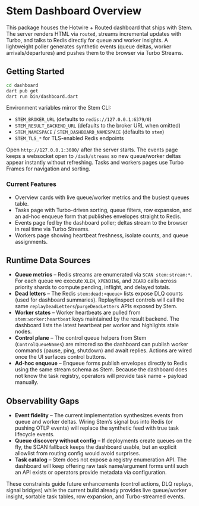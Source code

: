 # Stem Dashboard Overview

This package houses the Hotwire + Routed dashboard that ships with Stem. The
server renders HTML via `routed`, streams incremental updates with Turbo, and
talks to Redis directly for queue and worker insights. A lightweight poller
generates synthetic events (queue deltas, worker arrivals/departures) and pushes
them to the browser via Turbo Streams.

## Getting Started

```bash
cd dashboard
dart pub get
dart run bin/dashboard.dart
```

Environment variables mirror the Stem CLI:

- `STEM_BROKER_URL` (defaults to `redis://127.0.0.1:6379/0`)
- `STEM_RESULT_BACKEND_URL` (defaults to the broker URL when omitted)
- `STEM_NAMESPACE` / `STEM_DASHBOARD_NAMESPACE` (defaults to `stem`)
- `STEM_TLS_*` for TLS-enabled Redis endpoints

Open `http://127.0.0.1:3080/` after the server starts. The events page keeps a
websocket open to `/dash/streams` so new queue/worker deltas appear instantly
without refreshing. Tasks and workers pages use Turbo Frames for navigation and
sorting.

### Current Features

- Overview cards with live queue/worker metrics and the busiest queues table.
- Tasks page with Turbo-driven sorting, queue filters, row expansion, and an
  ad-hoc enqueue form that publishes envelopes straight to Redis.
- Events page fed by the dashboard poller; deltas stream to the browser in real
  time via Turbo Streams.
- Workers page showing heartbeat freshness, isolate counts, and queue
  assignments.

## Runtime Data Sources

- **Queue metrics** – Redis streams are enumerated via `SCAN
  stem:stream:*`. For each queue we execute `XLEN`, `XPENDING`, and `ZCARD`
  calls across priority shards to compute pending, inflight, and delayed totals.
- **Dead letters** – The Redis `stem:dead:<queue>` lists expose DLQ counts
  (used for dashboard summaries). Replay/inspect controls will call the same
  `replayDeadLetters`/`purgeDeadLetters` APIs exposed by Stem.
- **Worker states** – Worker heartbeats are pulled from `stem:worker:heartbeat`
  keys maintained by the result backend. The dashboard lists the latest
  heartbeat per worker and highlights stale nodes.
- **Control plane** – The control queue helpers from Stem (`ControlQueueNames`)
  are mirrored so the dashboard can publish worker commands (pause, ping,
  shutdown) and await replies. Actions are wired once the UI surfaces control
  buttons.
- **Ad-hoc enqueue** – Enqueue forms publish envelopes directly to Redis using
  the same stream schema as Stem. Because the dashboard does not know the task
  registry, operators will provide task name + payload manually.

## Observability Gaps

- **Event fidelity** – The current implementation synthesizes events from queue
  and worker deltas. Wiring Stem’s signal bus into Redis (or pushing OTLP
  events) will replace the synthetic feed with true task lifecycle events.
- **Queue discovery without config** – If deployments create queues on the fly,
  the SCAN fallback keeps the dashboard usable, but an explicit allowlist from
  routing config would avoid surprises.
- **Task catalog** – Stem does not expose a registry enumeration API. The
  dashboard will keep offering raw task name/argument forms until such an API
  exists or operators provide metadata via configuration.

These constraints guide future enhancements (control actions, DLQ replays,
signal bridges) while the current build already provides live queue/worker
insight, sortable task tables, row expansion, and Turbo-streamed events.
